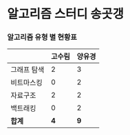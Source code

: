 # 알고리즘 스터디 송곳갱 

### 알고리즘 유형 별 현황표 

|        | 고수림   | 양유경   |
|:-------|:------|:------|
| 그래프 탐색 | 2     | 3     |
| 비트마스킹  | 0     | 2     |
| 자료구조   | 2     | 2     |
| 백트래킹   | 0     | 2     |
| **합계** | **4** | **9** |